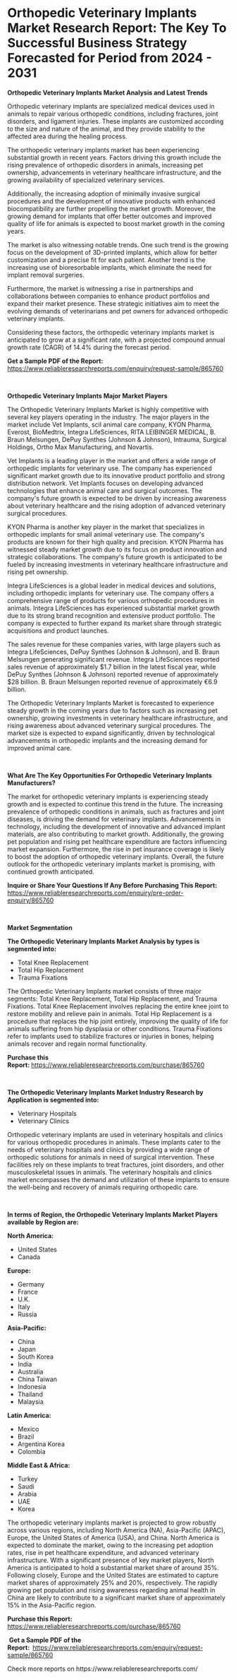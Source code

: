 <p><h1>Orthopedic Veterinary Implants Market Research Report: The Key To Successful Business Strategy Forecasted for Period from 2024 - 2031</h1></p><p><strong>Orthopedic Veterinary Implants Market Analysis and Latest Trends</strong></p>
<p><p>Orthopedic veterinary implants are specialized medical devices used in animals to repair various orthopedic conditions, including fractures, joint disorders, and ligament injuries. These implants are customized according to the size and nature of the animal, and they provide stability to the affected area during the healing process.</p><p>The orthopedic veterinary implants market has been experiencing substantial growth in recent years. Factors driving this growth include the rising prevalence of orthopedic disorders in animals, increasing pet ownership, advancements in veterinary healthcare infrastructure, and the growing availability of specialized veterinary services.</p><p>Additionally, the increasing adoption of minimally invasive surgical procedures and the development of innovative products with enhanced biocompatibility are further propelling the market growth. Moreover, the growing demand for implants that offer better outcomes and improved quality of life for animals is expected to boost market growth in the coming years.</p><p>The market is also witnessing notable trends. One such trend is the growing focus on the development of 3D-printed implants, which allow for better customization and a precise fit for each patient. Another trend is the increasing use of bioresorbable implants, which eliminate the need for implant removal surgeries.</p><p>Furthermore, the market is witnessing a rise in partnerships and collaborations between companies to enhance product portfolios and expand their market presence. These strategic initiatives aim to meet the evolving demands of veterinarians and pet owners for advanced orthopedic veterinary implants.</p><p>Considering these factors, the orthopedic veterinary implants market is anticipated to grow at a significant rate, with a projected compound annual growth rate (CAGR) of 14.4% during the forecast period.</p></p>
<p><strong>Get a Sample PDF of the Report:&nbsp;</strong> <a href="https://www.reliableresearchreports.com/enquiry/request-sample/865760">https://www.reliableresearchreports.com/enquiry/request-sample/865760</a></p>
<p>&nbsp;</p>
<p><strong>Orthopedic Veterinary Implants Major Market Players</strong></p>
<p><p>The Orthopedic Veterinary Implants Market is highly competitive with several key players operating in the industry. The major players in the market include Vet Implants, scil animal care company, KYON Pharma, Everost, BioMedtrix, Integra LifeSciences, RITA LEIBINGER MEDICAL, B. Braun Melsungen, DePuy Synthes (Johnson & Johnson), Intrauma, Surgical Holdings, Ortho Max Manufacturing, and Novartis.</p><p>Vet Implants is a leading player in the market and offers a wide range of orthopedic implants for veterinary use. The company has experienced significant market growth due to its innovative product portfolio and strong distribution network. Vet Implants focuses on developing advanced technologies that enhance animal care and surgical outcomes. The company's future growth is expected to be driven by increasing awareness about veterinary healthcare and the rising adoption of advanced veterinary surgical procedures.</p><p>KYON Pharma is another key player in the market that specializes in orthopedic implants for small animal veterinary use. The company's products are known for their high quality and precision. KYON Pharma has witnessed steady market growth due to its focus on product innovation and strategic collaborations. The company's future growth is anticipated to be fueled by increasing investments in veterinary healthcare infrastructure and rising pet ownership.</p><p>Integra LifeSciences is a global leader in medical devices and solutions, including orthopedic implants for veterinary use. The company offers a comprehensive range of products for various orthopedic procedures in animals. Integra LifeSciences has experienced substantial market growth due to its strong brand recognition and extensive product portfolio. The company is expected to further expand its market share through strategic acquisitions and product launches.</p><p>The sales revenue for these companies varies, with large players such as Integra LifeSciences, DePuy Synthes (Johnson & Johnson), and B. Braun Melsungen generating significant revenue. Integra LifeSciences reported sales revenue of approximately $1.7 billion in the latest fiscal year, while DePuy Synthes (Johnson & Johnson) reported revenue of approximately $28 billion. B. Braun Melsungen reported revenue of approximately €6.9 billion.</p><p>The Orthopedic Veterinary Implants Market is forecasted to experience steady growth in the coming years due to factors such as increasing pet ownership, growing investments in veterinary healthcare infrastructure, and rising awareness about advanced veterinary surgical procedures. The market size is expected to expand significantly, driven by technological advancements in orthopedic implants and the increasing demand for improved animal care.</p></p>
<p>&nbsp;</p>
<p><strong>What Are The Key Opportunities For Orthopedic Veterinary Implants Manufacturers?</strong></p>
<p><p>The market for orthopedic veterinary implants is experiencing steady growth and is expected to continue this trend in the future. The increasing prevalence of orthopedic conditions in animals, such as fractures and joint diseases, is driving the demand for veterinary implants. Advancements in technology, including the development of innovative and advanced implant materials, are also contributing to market growth. Additionally, the growing pet population and rising pet healthcare expenditure are factors influencing market expansion. Furthermore, the rise in pet insurance coverage is likely to boost the adoption of orthopedic veterinary implants. Overall, the future outlook for the orthopedic veterinary implants market is promising, with continued growth anticipated.</p></p>
<p><strong>Inquire or Share Your Questions If Any Before Purchasing This Report:</strong> <a href="https://www.reliableresearchreports.com/enquiry/pre-order-enquiry/865760">https://www.reliableresearchreports.com/enquiry/pre-order-enquiry/865760</a></p>
<p>&nbsp;</p>
<p><strong>Market Segmentation</strong></p>
<p><strong>The Orthopedic Veterinary Implants Market Analysis by types is segmented into:</strong></p>
<p><ul><li>Total Knee Replacement</li><li>Total Hip Replacement</li><li>Trauma Fixations</li></ul></p>
<p><p>The Orthopedic Veterinary Implants market consists of three major segments: Total Knee Replacement, Total Hip Replacement, and Trauma Fixations. Total Knee Replacement involves replacing the entire knee joint to restore mobility and relieve pain in animals. Total Hip Replacement is a procedure that replaces the hip joint entirely, improving the quality of life for animals suffering from hip dysplasia or other conditions. Trauma Fixations refer to implants used to stabilize fractures or injuries in bones, helping animals recover and regain normal functionality.</p></p>
<p><strong>Purchase this Report:&nbsp;</strong><a href="https://www.reliableresearchreports.com/purchase/865760">https://www.reliableresearchreports.com/purchase/865760</a></p>
<p>&nbsp;</p>
<p><strong>The Orthopedic Veterinary Implants Market Industry Research by Application is segmented into:</strong></p>
<p><ul><li>Veterinary Hospitals</li><li>Veterinary Clinics</li></ul></p>
<p><p>Orthopedic veterinary implants are used in veterinary hospitals and clinics for various orthopedic procedures in animals. These implants cater to the needs of veterinary hospitals and clinics by providing a wide range of orthopedic solutions for animals in need of surgical intervention. These facilities rely on these implants to treat fractures, joint disorders, and other musculoskeletal issues in animals. The veterinary hospitals and clinics market encompasses the demand and utilization of these implants to ensure the well-being and recovery of animals requiring orthopedic care.</p></p>
<p>&nbsp;</p>
<p><strong>In terms of Region, the Orthopedic Veterinary Implants Market Players available by Region are:</strong></p>
<p>
    <p> <strong> North America: </strong>
        <ul>
            <li>United States</li>
            <li>Canada</li>
        </ul>
        </p> 
    <p> <strong> Europe: </strong>
        <ul>
            <li>Germany</li>
            <li>France</li>
            <li>U.K.</li>
            <li>Italy</li>
            <li>Russia</li>
        </ul>
        </p> 
    <p> <strong> Asia-Pacific: </strong>
        <ul>
            <li>China</li>
            <li>Japan</li>
            <li>South Korea</li>
            <li>India</li>
            <li>Australia</li>
            <li>China Taiwan</li>
            <li>Indonesia</li>
            <li>Thailand</li>
            <li>Malaysia</li>
        </ul>
        </p> 
    <p> <strong> Latin America: </strong>
        <ul>
            <li>Mexico</li>
            <li>Brazil</li>
            <li>Argentina Korea</li>
            <li>Colombia</li>
        </ul>
        </p> 
    <p> <strong> Middle East & Africa: </strong>
        <ul>
            <li>Turkey</li>
            <li>Saudi</li>
            <li>Arabia</li>
            <li>UAE</li>
            <li>Korea</li>
        </ul>
    </p>
    </p>
<p><p>The orthopedic veterinary implants market is projected to grow robustly across various regions, including North America (NA), Asia-Pacific (APAC), Europe, the United States of America (USA), and China. North America is expected to dominate the market, owing to the increasing pet adoption rates, rise in pet healthcare expenditure, and advanced veterinary infrastructure. With a significant presence of key market players, North America is anticipated to hold a substantial market share of around 35%. Following closely, Europe and the United States are estimated to capture market shares of approximately 25% and 20%, respectively. The rapidly growing pet population and rising awareness regarding animal health in China are likely to contribute to a significant market share of approximately 15% in the Asia-Pacific region.</p></p>
<p><strong>Purchase this Report: </strong><a href="https://www.reliableresearchreports.com/purchase/865760">https://www.reliableresearchreports.com/purchase/865760</a></p>
<p>&nbsp;<strong>Get a Sample PDF of the Report:&nbsp;&nbsp;</strong><a href="https://www.reliableresearchreports.com/enquiry/request-sample/865760">https://www.reliableresearchreports.com/enquiry/request-sample/865760</a></p>
<p><strong></strong></p>
<p>Check more reports on https://www.reliableresearchreports.com/</p>